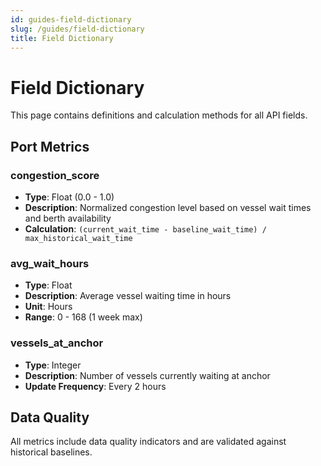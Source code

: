 ```yaml
---
id: guides-field-dictionary
slug: /guides/field-dictionary
title: Field Dictionary
---
```


# Field Dictionary

This page contains definitions and calculation methods for all API fields.

## Port Metrics

### congestion_score
- **Type**: Float (0.0 - 1.0)
- **Description**: Normalized congestion level based on vessel wait times and berth availability
- **Calculation**: `(current_wait_time - baseline_wait_time) / max_historical_wait_time`

### avg_wait_hours
- **Type**: Float
- **Description**: Average vessel waiting time in hours
- **Unit**: Hours
- **Range**: 0 - 168 (1 week max)

### vessels_at_anchor
- **Type**: Integer
- **Description**: Number of vessels currently waiting at anchor
- **Update Frequency**: Every 2 hours

## Data Quality

All metrics include data quality indicators and are validated against historical baselines.

